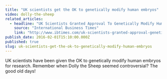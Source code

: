 ```yaml
---
title: "UK scientists get the OK to genetically modify human embryos"
video: dolly-the-sheep
related_articles:
  - headline: "UK Scientists Granted Approval To Genetically Modify Human Embryos For Research"
    source: "International Business Times"
    link: "http://www.ibtimes.com/uk-scientists-granted-approval-genetically-modify-human-embryos-research-2287935"
publish_date: 2016-02-01T15:10:00.000Z
published: true
slug: uk-scientists-get-the-ok-to-genetically-modify-human-embryos
---
```

UK scientists have been given the OK to genetically modify human embryos for research. Remember when Dolly the Sheep seemed controversial? The good old days!

